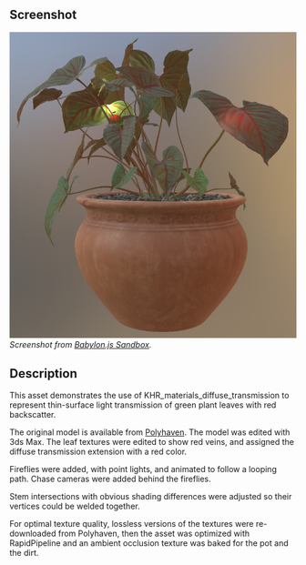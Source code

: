 ## Screenshot

![Screenshot from Babylon.js Sandbox](screenshot/screenshot_Large.jpg)
<br/>_Screenshot from [Babylon.js Sandbox](https://sandbox.babylonjs.com/)._

## Description

This asset demonstrates the use of KHR_materials_diffuse_transmission to represent thin-surface light transmission of green plant leaves with red backscatter. 

The original model is available from [Polyhaven](https://polyhaven.com/a/potted_plant_02). The model was edited with 3ds Max. The leaf textures were edited to show red veins, and assigned the diffuse transmission extension with a red color. 

Fireflies were added, with point lights, and animated to follow a looping path. Chase cameras were added behind the fireflies. 

Stem intersections with obvious shading differences were adjusted so their vertices could be welded together. 

For optimal texture quality, lossless versions of the textures were re-downloaded from Polyhaven, then the asset was optimized with RapidPipeline and an ambient occlusion texture was baked for the pot and the dirt.